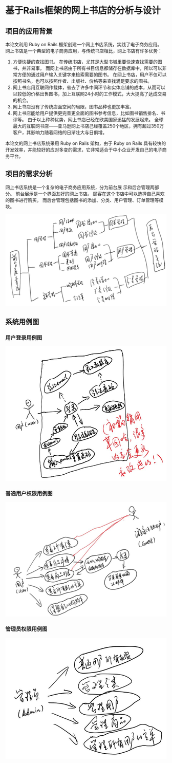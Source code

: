 # 基于Rails框架的网上书店的分析与设计

## 项目的应用背景

本论文利用 Ruby on Rails 框架创建一个网上书店系统，实践了电子商务应用。
网上书店是一个典型的电子商务应用，与传统书店相比，网上书店有许多优势：

1. 方便快捷的查找图书。
在传统书店，尤其是大型书城里要快速查找需要的图书，并非易事。
而网上书店由于所有书目信息都储存在数据库中，所以可以非常方便的通过用户输入关键字来检索需要的图书。
在网上书店，用户不仅可以按照书名，也可以按照作者、出版社、价格等来查找满足要求的图书。
2. 网上书店用互联网作载体，省去了许多中间环节和实体店铺的成本，从而可以以较低的价格出售图书，加上互联网24小时的工作模式，大大提高了达成交易的机会。
3. 网上书店没有了传统店面空间的局限，图书品种也更加丰富。
4. 网上书店能给用户提供更完善更全面的图书参考信息，比如图书销售排名、书评等。
由于以上种种优势，网上书店已经在欧美国家迅猛的发展起来。
全球最大的互联网书店——亚马逊网上书店己经覆盖250个地区，拥有超过350万客户，其影响力随着网络的日渐壮大与日俱增。

本论文的网上书店系统采用 Ruby on Rails 架构，由于 Ruby on Rails 具有较快的开发效率，并能较好的应对多变的需求，它非常适合于中小企业开发自己的电子商务平台。


## 项目的需求分析

网上书店系统是一个复杂的电子商务应用系统，分为前台展 示和后台管理两部分。
前台展示是一个界面友好的网上书店。
顾客在这个书店中可以选择自己喜欢的图书进行购买。
而后台管理包括图书的添加、分类、用户管理、订单管理等模块。

![demand_analysis](demand_analysis.JPG)

## 系统用例图

### 用户登录用例图

![user_login_use_case](user_login_use_case.JPG)

### 普通用户权限用例图

![user_use_case](user_use_case.JPG)

### 管理员权限用例图

![admin_use_case](admin_use_case.JPG)
